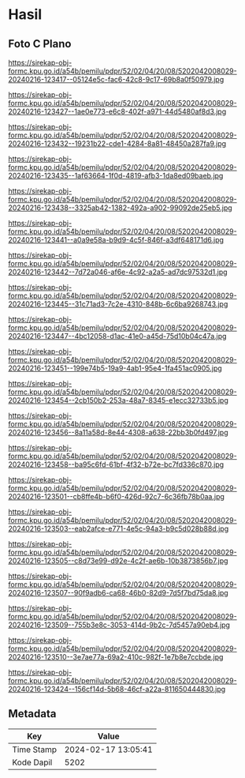 # Hasil

## Foto C Plano

https://sirekap-obj-formc.kpu.go.id/a54b/pemilu/pdpr/52/02/04/20/08/5202042008029-20240216-123417--05124e5c-fac6-42c8-9c17-69b8a0f50979.jpg

https://sirekap-obj-formc.kpu.go.id/a54b/pemilu/pdpr/52/02/04/20/08/5202042008029-20240216-123427--1ae0e773-e6c8-402f-a971-44d5480af8d3.jpg

https://sirekap-obj-formc.kpu.go.id/a54b/pemilu/pdpr/52/02/04/20/08/5202042008029-20240216-123432--19231b22-cde1-4284-8a81-48450a287fa9.jpg

https://sirekap-obj-formc.kpu.go.id/a54b/pemilu/pdpr/52/02/04/20/08/5202042008029-20240216-123435--1af63664-1f0d-4819-afb3-1da8ed09baeb.jpg

https://sirekap-obj-formc.kpu.go.id/a54b/pemilu/pdpr/52/02/04/20/08/5202042008029-20240216-123438--3325ab42-1382-492a-a902-99092de25eb5.jpg

https://sirekap-obj-formc.kpu.go.id/a54b/pemilu/pdpr/52/02/04/20/08/5202042008029-20240216-123441--a0a9e58a-b9d9-4c5f-846f-a3df648171d6.jpg

https://sirekap-obj-formc.kpu.go.id/a54b/pemilu/pdpr/52/02/04/20/08/5202042008029-20240216-123442--7d72a046-af6e-4c92-a2a5-ad7dc97532d1.jpg

https://sirekap-obj-formc.kpu.go.id/a54b/pemilu/pdpr/52/02/04/20/08/5202042008029-20240216-123445--31c71ad3-7c2e-4310-848b-6c6ba9268743.jpg

https://sirekap-obj-formc.kpu.go.id/a54b/pemilu/pdpr/52/02/04/20/08/5202042008029-20240216-123447--4bc12058-d1ac-41e0-a45d-75d10b04c47a.jpg

https://sirekap-obj-formc.kpu.go.id/a54b/pemilu/pdpr/52/02/04/20/08/5202042008029-20240216-123451--199e74b5-19a9-4ab1-95e4-1fa451ac0905.jpg

https://sirekap-obj-formc.kpu.go.id/a54b/pemilu/pdpr/52/02/04/20/08/5202042008029-20240216-123454--2cb150b2-253a-48a7-8345-e1ecc32733b5.jpg

https://sirekap-obj-formc.kpu.go.id/a54b/pemilu/pdpr/52/02/04/20/08/5202042008029-20240216-123456--8a11a58d-8e44-4308-a638-22bb3b0fd497.jpg

https://sirekap-obj-formc.kpu.go.id/a54b/pemilu/pdpr/52/02/04/20/08/5202042008029-20240216-123458--ba95c6fd-61bf-4f32-b72e-bc7fd336c870.jpg

https://sirekap-obj-formc.kpu.go.id/a54b/pemilu/pdpr/52/02/04/20/08/5202042008029-20240216-123501--cb8ffe4b-b6f0-426d-92c7-6c36fb78b0aa.jpg

https://sirekap-obj-formc.kpu.go.id/a54b/pemilu/pdpr/52/02/04/20/08/5202042008029-20240216-123503--eab2afce-e771-4e5c-94a3-b9c5d028b88d.jpg

https://sirekap-obj-formc.kpu.go.id/a54b/pemilu/pdpr/52/02/04/20/08/5202042008029-20240216-123505--c8d73e99-d92e-4c2f-ae6b-10b3873856b7.jpg

https://sirekap-obj-formc.kpu.go.id/a54b/pemilu/pdpr/52/02/04/20/08/5202042008029-20240216-123507--90f9adb6-ca68-46b0-82d9-7d5f7bd75da8.jpg

https://sirekap-obj-formc.kpu.go.id/a54b/pemilu/pdpr/52/02/04/20/08/5202042008029-20240216-123509--755b3e8c-3053-414d-9b2c-7d5457a90eb4.jpg

https://sirekap-obj-formc.kpu.go.id/a54b/pemilu/pdpr/52/02/04/20/08/5202042008029-20240216-123510--3e7ae77a-69a2-410c-982f-1e7b8e7ccbde.jpg

https://sirekap-obj-formc.kpu.go.id/a54b/pemilu/pdpr/52/02/04/20/08/5202042008029-20240216-123424--156cf14d-5b68-46cf-a22a-811650444830.jpg


## Metadata

| Key        | Value               |
| ---------- | ------------------- |
| Time Stamp | 2024-02-17 13:05:41 |
| Kode Dapil | 5202                |



